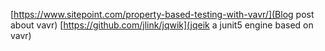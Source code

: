 [https://www.sitepoint.com/property-based-testing-with-vavr/](Blog post about vavr)
[https://github.com/jlink/jqwik](jqeik a junit5 engine based on vavr)
